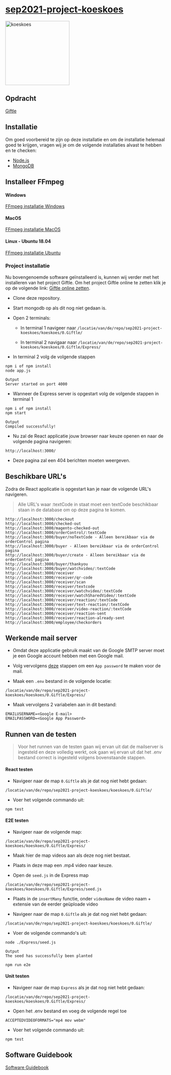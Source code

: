 # [sep2021-project-koeskoes](https://en.wikipedia.org/wiki/Spilocuscus)

<img src="https://upload.wikimedia.org/wikipedia/commons/5/5a/Cuscus1.jpg" alt="koeskoes" width="200"/>

## Opdracht

[Giftle](https://github.com/HANICA-DWA/sep2021-project-koeskoes/blob/main/koeskoes/4.Sprint3/Documentatie/Software%20Guidebook/01_context.md)

## Installatie

Om goed voorbereid te zijn op deze installatie en om de installatie helemaal goed te krijgen, vragen wij je om de volgende installaties alvast te hebben en te checken:

- [Node.js](https://nodejs.org/en/)
- [MongoDB](https://www.mongodb.com/try/download/community)

## Installeer FFmpeg

#### Windows

[FFmpeg installatie Windows](https://www.wikihow.com/Install-FFmpeg-on-Windows)

#### MacOS

[FFmpeg installatie MacOS](https://trac.ffmpeg.org/wiki/CompilationGuide/macOS)

#### Linux - Ubuntu 18.04

[FFmpeg installatie Ubuntu](https://linuxize.com/post/how-to-install-ffmpeg-on-ubuntu-18-04/)

### Project installatie

Nu bovengenoemde software geïnstalleerd is, kunnen wij verder met het installeren van het project Giftle. Om het project Giftle online te zetten klik je op de volgende link: [Giftle online zetten](https://github.com/HANICA-DWA/sep2021-project-koeskoes/blob/main/koeskoes/4.Sprint3/Documentatie/Software%20Guidebook/11_deployment.md).

- Clone deze repository.

- Start mongodb op als dit nog niet gedaan is.

- Open 2 terminals:
  
  - In terminal 1 navigeer naar `/locatie/van/de/repo/sep2021-project-koeskoes/koeskoes/0.Giftle/`
  
  - In terminal 2 navigaar naar `/locatie/van/de/repo/sep2021-project-koeskoes/koeskoes/0.Giftle/Express/`

- In terminal 2 volg de volgende stappen

```
npm i of npm install
node app.js
```

```
Output
Server started on port 4000
```

- Wanneer de Express server is opgestart volg de volgende stappen in terminal 1

```
npm i of npm install
npm start
```

```
Output
Compiled successfully!
```

- Nu zal de React applicatie jouw browser naar keuze openen en naar de volgende pagina navigeren:

`http://localhost:3000/`

- Deze pagina zal een 404 berichten moeten weergeven.

## Beschikbare URL's

Zodra de React applicatie is opgestart kan je naar de volgende URL's navigeren. 

> Alle URL's waar :textCode in staat moet een textCode beschikbaar staan in de database om op deze pagina te komen.

```
http://localhost:3000/checkout
http://localhost:3000/checked-out
http://localhost:3000/magento-checked-out
http://localhost:3000/orderControl/:textCode
http://localhost:3000/buyer/noTextCode - Alleen bereikbaar via de orderControl pagina
http://localhost:3000/buyer - Alleen bereikbaar via de orderControl pagina
http://localhost:3000/buyer/create - Alleen bereikbaar via de orderControl pagina
http://localhost:3000/buyer/thankyou
http://localhost:3000/buyer/watchvideo/:textCode
http://localhost:3000/receiver
http://localhost:3000/receiver/qr-code
http://localhost:3000/receiver/scan
http://localhost:3000/receiver/textcode
http://localhost:3000/receiver/watchvideo/:textCode
http://localhost:3000/receiver/watchSharedVideo/:textCode
http://localhost:3000/receiver/reaction/:textCode
http://localhost:3000/receiver/text-reaction/:textCode
http://localhost:3000/receiver/video-reaction/:textCode
http://localhost:3000/receiver/reaction-sent
http://localhost:3000/receiver/reaction-already-sent
http://localhost:3000/employee/checkorders
```

## Werkende mail server

- Omdat deze applicatie gebruik maakt van de Google SMTP server moet je een Google account hebben met een Google mail.

- Volg vervolgens [deze](https://support.google.com/mail/answer/185833?hl=en) stappen om een `App password` te maken voor de mail.

- Maak een `.env` bestand in de volgende locatie:

`/locatie/van/de/repo/sep2021-project-koeskoes/koeskoes/0.Giftle/Express/`

- Maak vervolgens 2 variabelen aan in dit bestand:

```
EMAILUSERNAME=<Google E-mail>
EMAILPASSWORD=<Google App Password>
```

## Runnen van de testen

> Voor het runnen van de testen gaan wij ervan uit dat de mailserver is ingesteld en deze volledig werkt, ook gaan wij ervan uit dat het .env bestand correct is ingesteld volgens bovenstaande stappen.

#### React testen

- Navigeer naar de map `0.Giftle` als je dat nog niet hebt gedaan:

`/locatie/van/de/repo/sep2021-project-koeskoes/koeskoes/0.Giftle/`

- Voer het volgende commando uit:

```
npm test
```

#### E2E testen

- Navigeer naar de volgende map:

`/locatie/van/de/repo/sep2021-project-koeskoes/koeskoes/0.Giftle/Express/`

- Maak hier de map videos aan als deze nog niet bestaat.

- Plaats in deze map een .mp4 video naar keuze.

- Open de `seed.js` in de Express map

`/locatie/van/de/repo/sep2021-project-koeskoes/koeskoes/0.Giftle/Express/seed.js`

- Plaats in de `insertMany` functie, onder `videoName` de video naam + extensie van de eerder geüploade video 

- Navigeer naar de map `0.Giftle` als je dat nog niet hebt gedaan:

`/locatie/van/de/repo/sep2021-project-koeskoes/koeskoes/0.Giftle/`

- Voer de volgende commando's uit:

```
node ./Express/seed.js
```

```
Output
The seed has successfully been planted
```

```
npm run e2e
```

#### Unit testen

- Navigeer naar de map `Express` als je dat nog niet hebt gedaan:

`/locatie/van/de/repo/sep2021-project-koeskoes/koeskoes/0.Giftle/Express/`

- Open het .env bestand en voeg de volgende regel toe

```
ACCEPTEDVIDEOFORMATS="mp4 mov webm"
```

- Voer het volgende commando uit:

```
npm test
```

## Software Guidebook

[Software Guidebook](https://github.com/HANICA-DWA/sep2021-project-koeskoes/tree/main/koeskoes/4.Sprint3/Documentatie/Software%20Guidebook)
